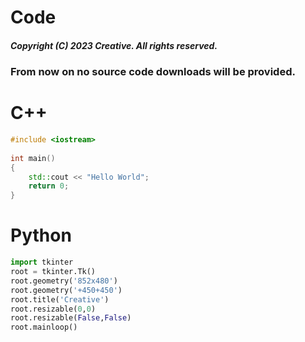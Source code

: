 # Code
##### Copyright (C) 2023 Creative. All rights reserved. 
### From now on no source code downloads will be provided.

# C++
```cpp
#include <iostream>
 
int main()
{
    std::cout << "Hello World";
    return 0;
}
```
# Python
```Python
import tkinter
root = tkinter.Tk()
root.geometry('852x480')
root.geometry('+450+450')
root.title('Creative')
root.resizable(0,0)
root.resizable(False,False)
root.mainloop()
```
